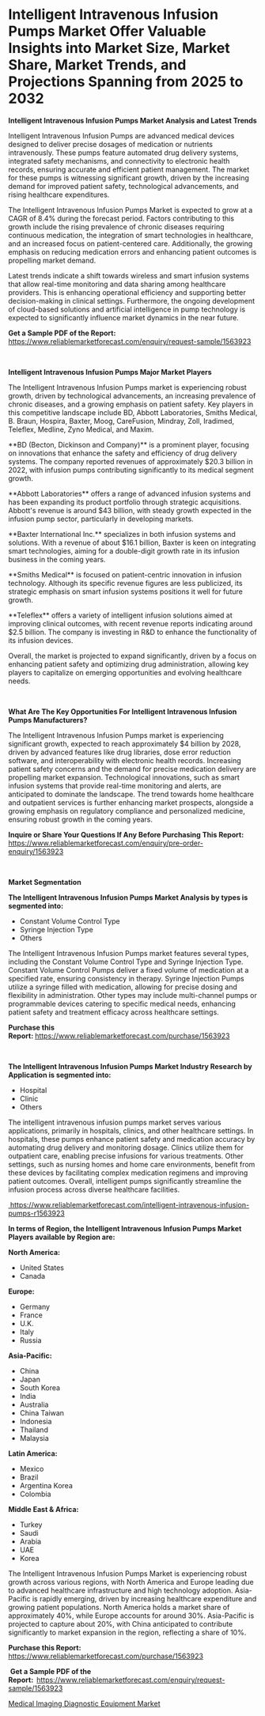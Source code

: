 <p><h1>Intelligent Intravenous Infusion Pumps Market Offer Valuable Insights into Market Size, Market Share, Market Trends, and Projections Spanning from 2025 to 2032</h1></p><p><strong>Intelligent Intravenous Infusion Pumps Market Analysis and Latest Trends</strong></p>
<p><p>Intelligent Intravenous Infusion Pumps are advanced medical devices designed to deliver precise dosages of medication or nutrients intravenously. These pumps feature automated drug delivery systems, integrated safety mechanisms, and connectivity to electronic health records, ensuring accurate and efficient patient management. The market for these pumps is witnessing significant growth, driven by the increasing demand for improved patient safety, technological advancements, and rising healthcare expenditures.</p><p>The Intelligent Intravenous Infusion Pumps Market is expected to grow at a CAGR of 8.4% during the forecast period. Factors contributing to this growth include the rising prevalence of chronic diseases requiring continuous medication, the integration of smart technologies in healthcare, and an increased focus on patient-centered care. Additionally, the growing emphasis on reducing medication errors and enhancing patient outcomes is propelling market demand. </p><p>Latest trends indicate a shift towards wireless and smart infusion systems that allow real-time monitoring and data sharing among healthcare providers. This is enhancing operational efficiency and supporting better decision-making in clinical settings. Furthermore, the ongoing development of cloud-based solutions and artificial intelligence in pump technology is expected to significantly influence market dynamics in the near future.</p></p>
<p><strong>Get a Sample PDF of the Report:&nbsp;</strong> <a href="https://www.reliablemarketforecast.com/enquiry/request-sample/1563923?utm_campaign=3170&utm_medium=2&utm_source=Github&utm_content=ia&utm_term=04032025&utm_id=intelligent-intravenous-infusion-pumps">https://www.reliablemarketforecast.com/enquiry/request-sample/1563923</a></p>
<p>&nbsp;</p>
<p><strong>Intelligent Intravenous Infusion Pumps Major Market Players</strong></p>
<p><p>The Intelligent Intravenous Infusion Pumps market is experiencing robust growth, driven by technological advancements, an increasing prevalence of chronic diseases, and a growing emphasis on patient safety. Key players in this competitive landscape include BD, Abbott Laboratories, Smiths Medical, B. Braun, Hospira, Baxter, Moog, CareFusion, Mindray, Zoll, Iradimed, Teleflex, Medline, Zyno Medical, and Maxim.</p><p>**BD (Becton, Dickinson and Company)** is a prominent player, focusing on innovations that enhance the safety and efficiency of drug delivery systems. The company reported revenues of approximately $20.3 billion in 2022, with infusion pumps contributing significantly to its medical segment growth.</p><p>**Abbott Laboratories** offers a range of advanced infusion systems and has been expanding its product portfolio through strategic acquisitions. Abbott's revenue is around $43 billion, with steady growth expected in the infusion pump sector, particularly in developing markets.</p><p>**Baxter International Inc.** specializes in both infusion systems and solutions. With a revenue of about $16.1 billion, Baxter is keen on integrating smart technologies, aiming for a double-digit growth rate in its infusion business in the coming years.</p><p>**Smiths Medical** is focused on patient-centric innovation in infusion technology. Although its specific revenue figures are less publicized, its strategic emphasis on smart infusion systems positions it well for future growth.</p><p>**Teleflex** offers a variety of intelligent infusion solutions aimed at improving clinical outcomes, with recent revenue reports indicating around $2.5 billion. The company is investing in R&D to enhance the functionality of its infusion devices.</p><p>Overall, the market is projected to expand significantly, driven by a focus on enhancing patient safety and optimizing drug administration, allowing key players to capitalize on emerging opportunities and evolving healthcare needs.</p></p>
<p>&nbsp;</p>
<p><strong>What Are The Key Opportunities For Intelligent Intravenous Infusion Pumps Manufacturers?</strong></p>
<p><p>The Intelligent Intravenous Infusion Pumps market is experiencing significant growth, expected to reach approximately $4 billion by 2028, driven by advanced features like drug libraries, dose error reduction software, and interoperability with electronic health records. Increasing patient safety concerns and the demand for precise medication delivery are propelling market expansion. Technological innovations, such as smart infusion systems that provide real-time monitoring and alerts, are anticipated to dominate the landscape. The trend towards home healthcare and outpatient services is further enhancing market prospects, alongside a growing emphasis on regulatory compliance and personalized medicine, ensuring robust growth in the coming years.</p></p>
<p><strong>Inquire or Share Your Questions If Any Before Purchasing This Report:</strong> <a href="https://www.reliablemarketforecast.com/enquiry/pre-order-enquiry/1563923?utm_campaign=3170&utm_medium=2&utm_source=Github&utm_content=ia&utm_term=04032025&utm_id=intelligent-intravenous-infusion-pumps">https://www.reliablemarketforecast.com/enquiry/pre-order-enquiry/1563923</a></p>
<p>&nbsp;</p>
<p><strong>Market Segmentation</strong></p>
<p><strong>The Intelligent Intravenous Infusion Pumps Market Analysis by types is segmented into:</strong></p>
<p><ul><li>Constant Volume Control Type</li><li>Syringe Injection Type</li><li>Others</li></ul></p>
<p><p>The Intelligent Intravenous Infusion Pumps market features several types, including the Constant Volume Control Type and Syringe Injection Type. Constant Volume Control Pumps deliver a fixed volume of medication at a specified rate, ensuring consistency in therapy. Syringe Injection Pumps utilize a syringe filled with medication, allowing for precise dosing and flexibility in administration. Other types may include multi-channel pumps or programmable devices catering to specific medical needs, enhancing patient safety and treatment efficacy across healthcare settings.</p></p>
<p><strong>Purchase this Report:&nbsp;</strong><a href="https://www.reliablemarketforecast.com/purchase/1563923?utm_campaign=3170&utm_medium=2&utm_source=Github&utm_content=ia&utm_term=04032025&utm_id=intelligent-intravenous-infusion-pumps">https://www.reliablemarketforecast.com/purchase/1563923</a></p>
<p>&nbsp;</p>
<p><strong>The Intelligent Intravenous Infusion Pumps Market Industry Research by Application is segmented into:</strong></p>
<p><ul><li>Hospital</li><li>Clinic</li><li>Others</li></ul></p>
<p><p>The intelligent intravenous infusion pumps market serves various applications, primarily in hospitals, clinics, and other healthcare settings. In hospitals, these pumps enhance patient safety and medication accuracy by automating drug delivery and monitoring dosage. Clinics utilize them for outpatient care, enabling precise infusions for various treatments. Other settings, such as nursing homes and home care environments, benefit from these devices by facilitating complex medication regimens and improving patient outcomes. Overall, intelligent pumps significantly streamline the infusion process across diverse healthcare facilities.</p></p>
<p><a href="https://www.reliablemarketforecast.com/intelligent-intravenous-infusion-pumps-r1563923?utm_campaign=3170&utm_medium=2&utm_source=Github&utm_content=ia&utm_term=04032025&utm_id=intelligent-intravenous-infusion-pumps">&nbsp;https://www.reliablemarketforecast.com/intelligent-intravenous-infusion-pumps-r1563923</a></p>
<p><strong>In terms of Region, the Intelligent Intravenous Infusion Pumps Market Players available by Region are:</strong></p>
<p>
    <p> <strong> North America: </strong>
        <ul>
            <li>United States</li>
            <li>Canada</li>
        </ul>
        </p> 
    <p> <strong> Europe: </strong>
        <ul>
            <li>Germany</li>
            <li>France</li>
            <li>U.K.</li>
            <li>Italy</li>
            <li>Russia</li>
        </ul>
        </p> 
    <p> <strong> Asia-Pacific: </strong>
        <ul>
            <li>China</li>
            <li>Japan</li>
            <li>South Korea</li>
            <li>India</li>
            <li>Australia</li>
            <li>China Taiwan</li>
            <li>Indonesia</li>
            <li>Thailand</li>
            <li>Malaysia</li>
        </ul>
        </p> 
    <p> <strong> Latin America: </strong>
        <ul>
            <li>Mexico</li>
            <li>Brazil</li>
            <li>Argentina Korea</li>
            <li>Colombia</li>
        </ul>
        </p> 
    <p> <strong> Middle East & Africa: </strong>
        <ul>
            <li>Turkey</li>
            <li>Saudi</li>
            <li>Arabia</li>
            <li>UAE</li>
            <li>Korea</li>
        </ul>
    </p>
    </p>
<p><p>The Intelligent Intravenous Infusion Pumps Market is experiencing robust growth across various regions, with North America and Europe leading due to advanced healthcare infrastructure and high technology adoption. Asia-Pacific is rapidly emerging, driven by increasing healthcare expenditure and growing patient populations. North America holds a market share of approximately 40%, while Europe accounts for around 30%. Asia-Pacific is projected to capture about 20%, with China anticipated to contribute significantly to market expansion in the region, reflecting a share of 10%.</p></p>
<p><strong>Purchase this Report: </strong><a href="https://www.reliablemarketforecast.com/purchase/1563923?utm_campaign=3170&utm_medium=2&utm_source=Github&utm_content=ia&utm_term=04032025&utm_id=intelligent-intravenous-infusion-pumps">https://www.reliablemarketforecast.com/purchase/1563923</a></p>
<p>&nbsp;<strong>Get a Sample PDF of the Report:&nbsp;&nbsp;</strong><a href="https://www.reliablemarketforecast.com/enquiry/request-sample/1563923?utm_campaign=3170&utm_medium=2&utm_source=Github&utm_content=ia&utm_term=04032025&utm_id=intelligent-intravenous-infusion-pumps">https://www.reliablemarketforecast.com/enquiry/request-sample/1563923</a></p>
<p><strong></strong></p>
<p><p><a href="https://github.com/hedbomkrahe/Market-Research-Report-List-1/blob/main/medical-imaging-diagnostic-equipment-market.md?utm_campaign=3170&utm_medium=2&utm_source=Github&utm_content=ia&utm_term=04032025&utm_id=intelligent-intravenous-infusion-pumps">Medical Imaging Diagnostic Equipment Market</a></p></p>